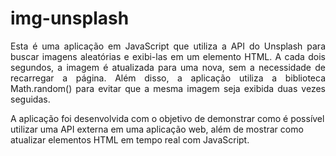 # img-unsplash

<p align="justify">
Esta é uma aplicação em JavaScript que utiliza a API do Unsplash para buscar imagens aleatórias e exibi-las em um elemento HTML. A cada dois segundos, a imagem é atualizada para uma nova, sem a necessidade de recarregar a página. Além disso, a aplicação utiliza a biblioteca Math.random() para evitar que a mesma imagem seja exibida duas vezes seguidas.

A aplicação foi desenvolvida com o objetivo de demonstrar como é possível utilizar uma API externa em uma aplicação web, além de mostrar como atualizar elementos HTML em tempo real com JavaScript.

</p>
